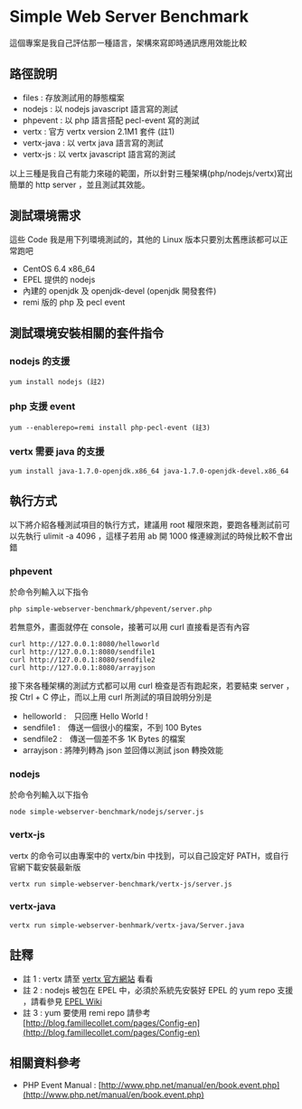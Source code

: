 Simple Web Server Benchmark
===========================

這個專案是我自己評估那一種語言，架構來寫即時通訊應用效能比較

## 路徑說明 ##
- files : 存放測試用的靜態檔案
- nodejs : 以 nodejs javascript 語言寫的測試
- phpevent : 以 php 語言搭配 pecl-event 寫的測試
- vertx : 官方 vertx version 2.1M1 套件 (註1)
- vertx-java : 以 vertx java 語言寫的測試
- vertx-js : 以 vertx javascript 語言寫的測試



以上三種是我自己有能力來碰的範圍，所以針對三種架構(php/nodejs/vertx)寫出簡單的 http server ，並且測試其效能。

## 測試環境需求 ##

這些 Code 我是用下列環境測試的，其他的 Linux 版本只要別太舊應該都可以正常跑吧

- CentOS 6.4 x86_64
- EPEL 提供的 nodejs
- 內建的 openjdk 及 openjdk-devel (openjdk 開發套件)
- remi 版的 php 及 pecl event

## 測試環境安裝相關的套件指令 ##

### nodejs 的支援 ###

    yum install nodejs (註2)

### php 支援 event ###
    yum --enablerepo=remi install php-pecl-event (註3)

### vertx 需要 java 的支援 ###

    yum install java-1.7.0-openjdk.x86_64 java-1.7.0-openjdk-devel.x86_64

## 執行方式 ##

以下將介紹各種測試項目的執行方式，建議用 root 權限來跑，要跑各種測試前可以先執行 ulimit -a 4096 ，這樣子若用 ab 開 1000 條連線測試的時候比較不會出錯

### phpevent ###

於命令列輸入以下指令

    php simple-webserver-benchmark/phpevent/server.php

若無意外，畫面就停在 console，接著可以用 curl 直接看是否有內容

    curl http://127.0.0.1:8080/helloworld
    curl http://127.0.0.1:8080/sendfile1
    curl http://127.0.0.1:8080/sendfile2
    curl http://127.0.0.1:8080/arrayjson

接下來各種架構的測試方式都可以用 curl 檢查是否有跑起來，若要結束 server ，按 Ctrl + C 停止，而以上用 curl 所測試的項目說明分別是

- helloworld :　只回應 Hello World !
- sendfile1 :　傳送一個很小的檔案，不到 100 Bytes
- sendfile2 :　傳送一個差不多 1K Bytes 的檔案
- arrayjson : 將陣列轉為 json 並回傳以測試 json 轉換效能


### nodejs ###

於命令列輸入以下指令

    node simple-webserver-benchmark/nodejs/server.js

### vertx-js ###

vertx 的命令可以由專案中的 vertx/bin 中找到，可以自己設定好 PATH，或自行官網下載安裝最新版

    vertx run simple-webserver-benchmark/vertx-js/server.js

### vertx-java ###

    vertx run simple-webserver-benhmark/vertx-java/Server.java

## 註釋 ##
- 註 1 : vertx 請至 [vertx 官方網站](http://vertx.io "vertx") 看看
- 註 2 : nodejs 被包在 EPEL 中，必須於系統先安裝好 EPEL 的 yum repo 支援 ，請看參見 [EPEL Wiki](http://fedoraproject.org/wiki/EPEL "EPEL Wiki")
- 註 3 : yum 要使用 remi repo 請參考 [http://blog.famillecollet.com/pages/Config-en](http://blog.famillecollet.com/pages/Config-en)

## 相關資料參考 ##
- PHP Event Manual : [http://www.php.net/manual/en/book.event.php](http://www.php.net/manual/en/book.event.php)